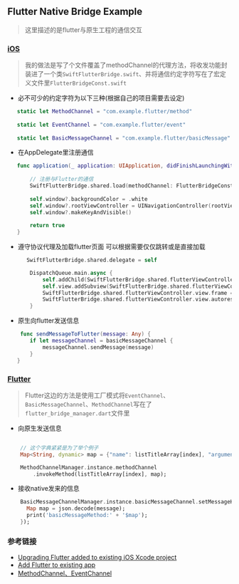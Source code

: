 ## Flutter Native Bridge Example

   > 这里描述的是flutter与原生工程的通信交互


### [iOS](native_project)
    
   > 我的做法是写了个文件覆盖了methodChannel的代理方法，将收发功能封装进了一个类`SwiftFlutterBridge.swift`、并将通信约定字符写在了宏定义文件里`FlutterBridgeConst.swift`
   
 - 必不可少的约定字符为以下三种(根据自己的项目需要去设定)
 ```Swift
    static let MethodChannel = "com.example.flutter/method"
    
    static let EventChannel = "com.example.flutter/event"
    
    static let BasicMessageChannel = "com.example.flutter/basicMessage"
 ```
   

 - 在AppDelegate里注册通信
 ```Swift
    func application(_ application: UIApplication, didFinishLaunchingWithOptions launchOptions: [UIApplication.LaunchOptionsKey: Any]?) -> Bool {
        
        // 注册与Flutter的通信
        SwiftFlutterBridge.shared.load(methodChannel: FlutterBridgeConst.MethodChannel, eventChannel: FlutterBridgeConst.EventChannel, messageChannel: FlutterBridgeConst.BasicMessageChannel)
        
        self.window?.backgroundColor = .white
        self.window?.rootViewController = UINavigationController(rootViewController: RootViewController())
        self.window?.makeKeyAndVisible()
        
        return true
    }
 ```
 
 - 遵守协议代理及加载flutter页面
   可以根据需要仅仅跳转或是直接加载
   
 ```Swift
       SwiftFlutterBridge.shared.delegate = self

        DispatchQueue.main.async {
            self.addChild(SwiftFlutterBridge.shared.flutterViewController)
            self.view.addSubview(SwiftFlutterBridge.shared.flutterViewController.view)
            SwiftFlutterBridge.shared.flutterViewController.view.frame = self.view.bounds
            SwiftFlutterBridge.shared.flutterViewController.view.autoresizingMask = [.flexibleWidth, .flexibleHeight]
        }
 ```
 
 - 原生向flutter发送信息
 ```Swift
     func sendMessageToFlutter(message: Any) {
        if let messageChannel = basicMessageChannel {
            messageChannel.sendMessage(message)
        }
    }
 ```

### [Flutter](flutter_project)

> Flutter这边的方法是使用工厂模式将`EventChannel`、`BasicMessageChannel`、`MethodChannel`写在了`flutter_bridge_manager.dart`文件里

- 向原生发送信息
```Dart

    // 这个字典紧紧是为了举个例子
    Map<String, dynamic> map = {"name": listTitleArray[index], "arguments": "test"};

    MethodChannelManager.instance.methodChannel
        .invokeMethod(listTitleArray[index], map);
```

- 接收native发来的信息
```Dart
    BasicMessageChannelManager.instance.basicMessageChannel.setMessageHandler((message) async {
      Map map = json.decode(message);
      print('basicMessageMethod:' + '$map');
    });
```



### 参考链接
- [Upgrading Flutter added to existing iOS Xcode project](https://github.com/flutter/flutter/wiki/Upgrading-Flutter-added-to-existing-iOS-Xcode-project)
- [Add Flutter to existing app](https://flutter.dev/docs/development/add-to-app)
- [MethodChannel、EventChannel](https://blog.csdn.net/mcy456/article/details/96774539)
